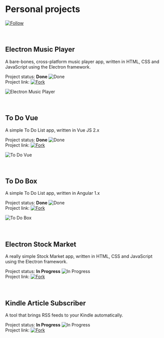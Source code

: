 # Personal projects  
[![Follow](https://vicentiubacioiu.github.io/img/follow.png)](https://github.com/vicentiubacioiu)  
<br><br/>
## Electron Music Player
A bare-bones, cross-platform music player app, written in HTML, CSS and JavaScript using the Electron framework.

Project status: **Done** ![Done](https://vicentiubacioiu.github.io/img/done.png)  
Project link: [![Fork](https://vicentiubacioiu.github.io/img/fork.png)](https://github.com/VicentiuBacioiu/electron-music-player)

![Electron Music Player](https://vicentiubacioiu.github.io/img/player.png)  
<br><br/>
## To Do Vue
A simple To Do List app, written in Vue JS 2.x

Project status: **Done** ![Done](https://vicentiubacioiu.github.io/img/done.png)  
Project link: [![Fork](https://vicentiubacioiu.github.io/img/fork.png)](https://github.com/VicentiuBacioiu/todo-vue)

![To Do Vue](https://vicentiubacioiu.github.io/img/todovue.png)  
<br><br/>
## To Do Box
A simple To Do List app, written in Angular 1.x

Project status: **Done** ![Done](https://vicentiubacioiu.github.io/img/done.png)  
Project link: [![Fork](https://vicentiubacioiu.github.io/img/fork.png)](https://github.com/VicentiuBacioiu/todobox)

![To Do Box](https://vicentiubacioiu.github.io/img/todobox.png)  
<br><br/>
## Electron Stock Market
A really simple Stock Market app, written in HTML, CSS and JavaScript using the Electron framework.

Project status: **In Progress** ![In Progress](https://vicentiubacioiu.github.io/img/progress.png)  
Project link: [![Fork](https://vicentiubacioiu.github.io/img/fork.png)](https://github.com/VicentiuBacioiu/electron-stock-market)  
<br><br/>
## Kindle Article Subscriber
A tool that brings RSS feeds to your Kindle automatically.

Project status: **In Progress** ![In Progress](https://vicentiubacioiu.github.io/img/progress.png)  
Project link: [![Fork](https://vicentiubacioiu.github.io/img/fork.png)](https://github.com/VicentiuBacioiu/kindle-article-subscriber)
